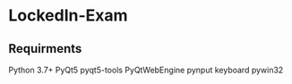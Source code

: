 # LockedIn-Exam

## Requirments

Python 3.7+
PyQt5
pyqt5-tools
PyQtWebEngine
pynput
keyboard
pywin32
